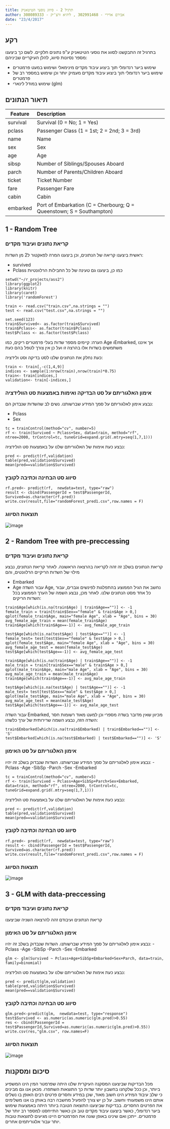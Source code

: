```yaml
---
title: תרגיל 2 - סיווג נוסעי הטיטאניק
author: אבירם אדירי - 302991468 , ליהיא ורצ'יק - 308089333
date: "23/4/2017"
---
```


## רקע ##
בתרגיל זה התבקשנו לסווג את נוסעי הטיטאניק ע"פ נתונים חלקיים.
לשם כך ביצענו מספר נסיונות סיווג, להלן העיקריים שביניהם:
- שימוש ביער רנדומלי תוך ביצוע עיבוד מקדים מינימאלי ושימוש במעט פרמטרים
- שימוש ביער רנדומלי תוך ביצוע עיבוד מקדים מעמיק יותר וכן שימוש במספר רב של פרמטרים
- שימוש במודל לינארי (glm)

## תיאור הנתונים ##

|Feature |  Description|
|-------------|:------------------------------------------------|
|survival |  Survival (0 = No; 1 = Yes)|
|pclass |  Passenger Class (1 = 1st; 2 = 2nd; 3 = 3rd)|
|name  |  Name|
|sex |   Sex|
|age |  Age|
|sibsp  |   Number of Siblings/Spouses Aboard|
|parch  |   Number of Parents/Children Aboard|
|ticket |   Ticket Number|
|fare  |   Passenger Fare|
|cabin  |   Cabin|
|embarked |   Port of Embarkation (C = Cherbourg; Q = Queenstown; S = Southampton)|

## 1 - Random Tree ##
### קריאת נתונים ועיבוד מקדים ###
ראשית ביצענו קריאה של הנתונים, וכן ביצענו המרה לפאקטור ל2 מן השדות:
- survived
- Pclass
כמו כן, ביצענו גם טעינה של כל החבילות הרלוונטיות

```{r}
setwd("~/r_projects/ass2")
library(ggplot2)
library(knitr)
library(caret)
library('randomForest')

train <- read.csv("train.csv",na.strings = "")
test <- read.csv("test.csv",na.strings = "")

set.seed(123)
train$Survived<- as.factor(train$Survived)
train$Pclass<- as.factor(train$Pclass)
test$Pclass <- as.factor(test$Pclass)
```
הערה: קיימים מספר שדות בעלי פרמטרים ריקים, כמו Age וEmbarked, אך איננו משתמשים בשדות אלו בהרצה זו ועל כן אין צורך לטפל בהם כעת

כעת נחלק את הנתונים שלנו לסט בדיקה וסט ולידציה:

```{r}
train <- train[,-c(1,4,9)]
indices <- sample(1:nrow(train),nrow(train)*0.75)
train<- train[indices,]
validation<- train[-indices,]
```

### אימון האלגוריתם על סט הבדיקה ואימות באמצעות סט הוולידציה ###
נבצע אימון לאלגוריתם על סמך המידע שברשותנו.
נשים לב שהשדות שנבדוק הם:
- Pclass
- Sex

```{r}
tc = trainControl(method="cv", number=5)
rf <- train(Survived ~ Pclass+Sex, data=train, method="rf", ntree=2000, trControl=tc, tuneGrid=expand.grid(.mtry=seq(1,7,1)))
```

נבצע כעת אימות של האלגוריתם שלנו על באמצעות סט הולידציה:

```{r}
pred <- predict(rf,validation)
table(pred,validation$Survived)
mean(pred==validation$Survived)
```

### סיווג סט הבחינה וכתיבה לקובץ ###
```{r}
rf.pred<- predict(rf,  newdata=test, type="raw")
result <- cbind(PassengerId = test$PassengerId, Survived=as.character(rf.pred))
write.csv(result,file="randomForest_pred1.csv",row.names = F)
```

### תוצאות הסיווג ###
![image](/images/try1.png)

## 2 - Random Tree with pre-preccessing ##
### קריאת נתונים ועיבוד מקדים ###
קריאת הנתונים בשלב זה זהה לקריאה בהרצאה הראשונה.
לאחר קריאת הנתונים, נבצע מילוי של השדות הריקיים הרלוונטים, והם 
- Embarked
- Age
עבור השדה Age, נחשב את הגיל הממוצע בהתפלגות לפינשים וגברים, עבור כל אחד מסט הנתונים שלנו.
לאחר מכן, נבצע השמה של הערך הממוצע בכל השדות הריקים:

```{r}
train$Age[which(is.na(train$Age) | train$Age=="")] <- -1
female_train = train[train$Sex=="female" & train$Age > 0,] 
qplot(female_train$Age, main="female Age", xlab = "Age", bins = 30)
avg_female_age_train = mean(female_train$Age)
train$Age[which(train$Age==-1)] <- avg_female_age_train

test$Age[which(is.na(test$Age) | test$Age=="")] <- -1
female_test= test[test$Sex=="female" & test$Age > 0,] 
qplot(female_test$Age, main="female Age", xlab = "Age", bins = 30)
avg_female_age_test = mean(female_test$Age)
test$Age[which(test$Age==-1)] <- avg_female_age_test

train$Age[which(is.na(train$Age) | train$Age=="")] <- -1
male_train = train[train$Sex=="male" & train$Age > 0,] 
qplot(male_train$Age, main="male Age", xlab = "Age", bins = 30)
avg_male_age_train = mean(male_train$Age)
train$Age[which(train$Age==-1)] <- avg_male_age_train

test$Age[which(is.na(test$Age) | test$Age=="")] <- -1
male_test= test[test$Sex=="male" & test$Age > 0,] 
qplot(male_test$Age, main="male Age", xlab = "Age", bins = 30)
avg_male_age_test = mean(male_test$Age)
test$Age[which(test$Age==-1)] <- avg_male_age_test
```

עבור השדה Embarked, מכיוון שאין מדובר בשדה מספרי וכן למעט מאוד רשומות חסר השדה הזה, נבצע השמה שרירותית של ערך כלשהו:

```{r}
train$Embarked[which(is.na(train$Embarked) | train$Embarked=="")] <- 'S'
test$Embarked[which(is.na(test$Embarked) | test$Embarked=="")] <- 'S'
```

### אימון האלגוריתם על סט האימון ###
נבצע אימון לאלגוריתם על סמך המידע שברשותנו.
השדות שנבדוק בשלב זה יהיו:
-Pclass
-Age
-SibSp
-Parch
-Sex
-Embarked

```{r}
tc = trainControl(method="cv", number=5)
rf <- train(Survived ~ Pclass+Age+SibSp+Parch+Sex+Embarked, data=train, method="rf", ntree=2000, trControl=tc, tuneGrid=expand.grid(.mtry=seq(1,7,1)))
```

נבצע כעת אימות של האלגוריתם שלנו על באמצעות סט הולידציה:

```{r}
pred <- predict(rf,validation)
table(pred,validation$Survived)
mean(pred==validation$Survived)
```

### סיווג סט הבחינה וכתיבה לקובץ ###
```{r}
rf.pred<- predict(rf,  newdata=test, type="raw")
result <- cbind(PassengerId = test$PassengerId, Survived=as.character(rf.pred))
write.csv(result,file="randomForest_pred1.csv",row.names = F)
```

### תוצאות הסיווג ###
![image](/images/try2.png)

## 3 - GLM with data-preccessing ##
### קריאת נתונים ועיבוד מקדים ###
קריאת הנתונים ועיבודם זהה להרצאה השניה שביצענו

### אימון האלגוריתם על סט האימון ###
נבצע אימון לאלגוריתם על סמך המידע שברשותנו.
השדות שנבדוק בשלב זה יהיו:
-Pclass
-Age
-SibSp
-Parch
-Sex
-Embarked

```{r}
glm <- glm(Survived ~ Pclass+Age+SibSp+Embarked+Sex+Parch, data=train, family=binomial)
```

נבצע כעת אימות של האלגוריתם שלנו על באמצעות סט הולידציה:

```{r}
pred <- predict(glm,validation)
table(pred,validation$Survived)
mean(pred==validation$Survived)
```

### סיווג סט הבחינה וכתיבה לקובץ ###
```{r}
glm.pred<-predict(glm,  newdata=test, type="response")
test$Survived <- as.numeric(as.numeric(glm.pred)>0.55)
res <- cbind(PassengerId = test$PassengerId,Survived=as.numeric(as.numeric(glm.pred)>0.55))
write.csv(res,"glm.csv", row.names=F)
```

### תוצאות הסיווג ###
![image](/images/try3.png)

## סיכום ומסקנות ##
מכל הבדיקות שביצענו המסקנה העיקרית שלנו היתה שפרמטר המין הינו המשפיע ביותר, וכן ככל שלקחנו בחשבון יותר שדות כך התוצאות השתפרו.
מכאן אנו גם מבינים כי שלב עיבוד המידע הינו חשוב מאוד, שכן במידע וחסרים פרטים רבים האופן בו נשלים אותם הינו משמעותי וחשוב.
על כן יש צורך להפעיל מחשבה רבה באותן בו אנו משלימים את הפרטים החסרים.
בבדיקות שביצענו התוצאה הטובה ביותר היתה באמצעות שימוש ביער רנדומלי, כאשר ביצענו עיבוד מקדים טוב וכן כאשר התייחסנו למספר רב יותר של פרמטרים.
ייתכן ואם שינינו באופן שונה את הפרמטרים היינו מגיעים לתוצאות טובות יותר עבור אלגוריתמים אחרים.